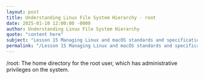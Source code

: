 ```yaml
---
layout: post
title: Understanding Linux File System Hierarchy - root
date: 2025-01-10 12:00:00 -0000
author: Understanding Linux File System Hierarchy
quote: "content here"
subject: "Lesson 15 Managing Linux and macOS standards and specifications"
permalink: "/Lesson 15 Managing Linux and macOS standards and specifications/Understanding Linux File System Hierarchy/Understanding Linux File System Hierarchy - root"
---
```


/root: The home directory for the root user, which has administrative privileges on the system.
